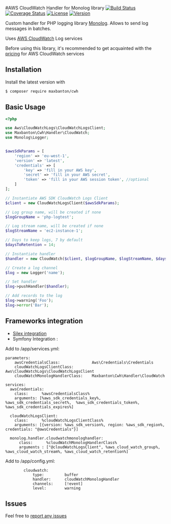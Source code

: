 #AWS CloudWatch Handler for Monolog library
[![Build Status](https://travis-ci.org/maxbanton/cwh.svg?branch=master)](https://travis-ci.org/maxbanton/cwh) [![Coverage Status](https://coveralls.io/repos/github/maxbanton/cwh/badge.svg?branch=master)](https://coveralls.io/github/maxbanton/cwh?branch=master) [![License](https://img.shields.io/packagist/l/maxbanton/cwh.svg?maxAge=2592000)](https://github.com/maxbanton/cwh/blob/master/LICENSE) [![Version](https://img.shields.io/packagist/v/maxbanton/cwh.svg?maxAge=2592000)](https://packagist.org/packages/maxbanton/cwh)

Custom handler for PHP logging library [Monolog](https://github.com/Seldaek/monolog).
Allows to send log messages in batches.

Uses [AWS CloudWatch](https://aws.amazon.com/en/cloudwatch/) Log services

Before using this library, it's recommended to get acquainted with the [pricing](https://aws.amazon.com/en/cloudwatch/pricing/) for AWS CloudWatch services


## Installation

Install the latest version with

```bash
$ composer require maxbanton/cwh
```
## Basic Usage

```php
<?php

use Aws\CloudWatchLogs\CloudWatchLogsClient;
use Maxbanton\Cwh\Handler\CloudWatch;
use Monolog\Logger;


$awsSdkParams = [
    'region' => 'eu-west-1',
    'version' => 'latest',
    'credentials' => [
        'key' => 'fill in your AWS key',
        'secret' => 'fill in your AWS secret',
        'token' => 'fill in your AWS session token', //optional
    ]
];

// Instantiate AWS SDK CloudWatch Logs Client
$client = new CloudWatchLogsClient($awsSdkParams);

// Log group name, will be created if none
$logGroupName = 'php-logtest';

// Log stream name, will be created if none
$logStreamName = 'ec2-instance-1';

// Days to keep logs, 7 by default
$daysToRetention = 14;

// Instantiate handler
$handler = new CloudWatch($client, $logGroupName, $logStreamName, $daysToRetention);

// Create a log channel
$log = new Logger('name');

// Set handler
$log->pushHandler($handler);

// Add records to the log
$log->warning('Foo');
$log->error('Bar');
```

## Frameworks integration

 - [Silex integration](http://silex.sensiolabs.org/doc/master/providers/monolog.html#customization)
 - Symfony Integration :

Add to /app/services.yml:

```
parameters:
    awsCredentialsClass:              Aws\Credentials\Credentials
    cloudWatchLogsClientClass:        Aws\CloudWatchLogs\CloudWatchLogsClient
    cloudWatchMonologHandlerClass:    Maxbanton\Cwh\Handler\CloudWatch

services:
  awsCredentials:
    class:      %awsCredentialsClass%
    arguments: [%aws_sdk_credentials_key%, %aws_sdk_credentials_secret%,  %aws_sdk_credentials_token%, %aws_sdk_credentials_expires%]

  cloudWatchLogsClient:
    class:      %cloudWatchLogsClientClass%
    arguments: [{version: %aws_sdk_version%, region: %aws_sdk_region%, credentials: "@awsCredentials"}]

  monolog.handler.cloudwatchmonologhandler:
      class:      %cloudWatchMonologHandlerClass%
      arguments : ["@cloudWatchLogsClient", %aws_cloud_watch_group%, %aws_cloud_watch_stream%, %aws_cloud_watch_retention%]
```

Add to /app/config.yml:
```
        cloudwatch:
            type:         buffer
            handler:      cloudWatchMonologHandler
            channels:     [!event]
            level:        warning
```

## Issues

Feel free to [report any issues](https://github.com/maxbanton/cwh/issues/new)


